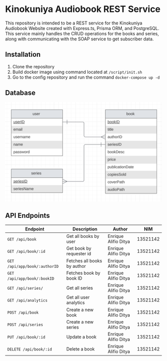 # Kinokuniya Audiobook REST Service

This repository is intended to be a REST service for the Kinokuniya Audiobook Website created with Express.ts, Prisma ORM, and PostgreSQL. This service mainly handles the CRUD operations for the books and series, along with communicating with the SOAP service to get subscriber data.

## Installation
1. Clone the repository
2. Build docker image using command located at `/script/init.sh`
3. Go to the config repository and run the command `docker-compose up -d`

## Database
![Database](./screenshots/rest-database.png)

## API Endpoints
Endpoint | Description | Author | NIM
--- | --- | --- | ---
`GET /api/book` | Get all books by user | Enrique Alifio Ditya | 13521142
`GET /api/book/:id` | Get book by requester id | Enrique Alifio Ditya | 13521142
`GET /api/app/book/:authorID` | Fetches all books by author | Enrique Alifio Ditya | 13521142
`GET /api/app/book/:bookID` | Fetches book by book ID | Enrique Alifio Ditya | 13521142
`GET /api/series/` | Get all series | Enrique Alifio Ditya | 13521142
`GET /api/analytics` | Get all user analytics | Enrique Alifio Ditya | 13521142
`POST /api/book` | Create a new book | Enrique Alifio Ditya | 13521142
`POST /api/series` | Create a new series | Enrique Alifio Ditya | 13521142
`PUT /api/book/:id` | Update a book | Enrique Alifio Ditya | 13521142
`DELETE /api/book/:id` | Delete a book | Enrique Alifio Ditya | 13521142
